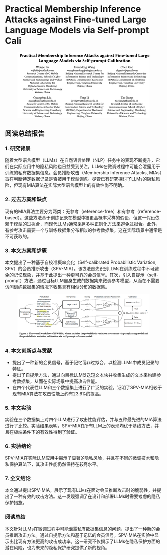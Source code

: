 # Practical Membership Inference Attacks against Fine-tuned Large Language Models via Self-prompt Cali

<figure><img src="../.gitbook/assets/image (168).png" alt=""><figcaption></figcaption></figure>

## 阅读总结报告

### 1. 研究背景

随着大型语言模型（LLMs）在自然语言处理（NLP）任务中的表现不断提升，它们在实际应用中的隐私风险也日益受到关注。LLMs在微调过程中可能会泄露用于训练的私有数据集信息。会员推断攻击（Membership Inference Attacks, MIAs）旨在判断特定数据记录是否被用于模型训练。尽管已有研究探讨了LLMs的隐私风险，但现有MIA算法在实际大型语言模型上的有效性尚不明确。

### 2. 过去方案和缺点

现有的MIA算法主要分为两类：无参考（reference-free）和有参考（reference-based）。这些方法基于训练记录在模型中被更高概率采样的假设，但这一假设依赖于模型的过拟合，而现代LLMs通常采用多种正则化方法来避免过拟合。此外，有参考攻击需要一个与训练数据集分布相似的参考数据集，这在实际场景中通常是不可获取的。

### 3. 本文方案和步骤

本文提出了一种基于自校准概率变化（Self-calibrated Probabilistic Variation, SPV）的会员推断攻击（SPV-MIA）。该方法首先识别LLMs在训练过程中不可避免的记忆现象，并基于此提出一种更可靠的会员信号。其次，引入自提示（self-prompt）方法，通过目标LLM自身生成的数据集来微调参考模型，从而在不需要访问训练数据集的情况下收集具有相似分布的数据集。

<figure><img src="../.gitbook/assets/image (169).png" alt=""><figcaption></figcaption></figure>

### 4. 本文创新点与贡献

* 提出了一种新的会员信号，基于记忆而非过拟合，以检测LLMs中成员记录的特征。
* 提出了自提示方法，通过向目标LLM发送短文本块并收集生成的文本来构建参考数据集，从而在实际场景中提高攻击性能。
* 在四个代表性LLM和三个数据集上进行了广泛的实验，证明了SPV-MIA相较于现有MIA算法在攻击性能上约有23.6%的提高。

### 5. 本文实验

实验在三个数据集上对四个LLM进行了攻击性能评估，并与五种最先进的MIA算法进行了比较。实验结果表明，SPV-MIA在所有LLM上的表现均优于基线方法，并且在极端条件下的有效性得到了验证。

### 6. 实验结论

SPV-MIA在实际LLM应用中揭示了显著的隐私风险，并且在不同的微调技术和隐私保护算法下，其攻击性能仍然保持在较高水平。

### 7. 全文结论

本文通过提出SPV-MIA，展示了现有LLMs在面对会员推断攻击时的脆弱性，并提出了一种有效的攻击方法。这一发现强调了在设计和部署LLMs时需要考虑的隐私保护措施。

### 阅读总结

本文针对LLMs在微调过程中可能泄露私有数据集信息的问题，提出了一种新的会员推断攻击方法。通过自提示方法和基于记忆的会员信号，SPV-MIA在实验中显示出比现有方法更高的攻击成功率。这一研究不仅揭示了LLMs在隐私保护方面的潜在风险，也为未来的隐私保护研究提供了新的视角。
